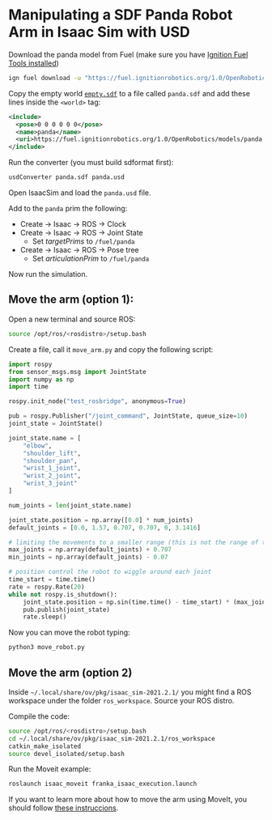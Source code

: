 # Manipulating a SDF Panda Robot Arm in Isaac Sim with USD

Download the panda model from Fuel (make sure you have [Ignition Fuel Tools installed](https://ignitionrobotics.org/api/fuel_tools/5.0/install.html))

```bash
ign fuel download -u "https://fuel.ignitionrobotics.org/1.0/OpenRobotics/models/panda with ignition position controller model"
```

Copy the empty world [`empty.sdf`](https://github.com/ignitionrobotics/ign-gazebo/blob/ign-gazebo6/examples/worlds/empty.sdf) to a file called `panda.sdf` and add these lines inside the `<world>` tag:

```xml
<include>
  <pose>0 0 0 0 0 0</pose>
  <name>panda</name>
  <uri>https://fuel.ignitionrobotics.org/1.0/OpenRobotics/models/panda with ignition position controller model</uri>
</include>
```

Run the converter (you must build sdformat first):

```bash
usdConverter panda.sdf panda.usd
```

Open IsaacSim and load the `panda.usd` file.

Add to the `panda` prim the following:

 - Create -> Isaac -> ROS -> Clock
 - Create -> Isaac -> ROS -> Joint State
    - Set *targetPrims* to `/fuel/panda`
 - Create -> Isaac -> ROS -> Pose tree
    - Set *articulationPrim* to `/fuel/panda`

Now run the simulation.

## Move the arm (option 1):

Open a new terminal and source ROS:

```bash
source /opt/ros/<rosdistro>/setup.bash
```

Create a file, call it `move_arm.py` and copy the following script:

```python
import rospy
from sensor_msgs.msg import JointState
import numpy as np
import time

rospy.init_node("test_rosbridge", anonymous=True)

pub = rospy.Publisher("/joint_command", JointState, queue_size=10)
joint_state = JointState()

joint_state.name = [
    "elbow",
    "shoulder_lift",
    "shoulder_pan",
    "wrist_1_joint",
    "wrist_2_joint",
    "wrist_3_joint"
]

num_joints = len(joint_state.name)

joint_state.position = np.array([0.0] * num_joints)
default_joints = [0.0, 1.57, 0.707, 0.707, 0, 3.1416]

# limiting the movements to a smaller range (this is not the range of the robot, just the range of the movement)
max_joints = np.array(default_joints) + 0.707
min_joints = np.array(default_joints) - 0.07

# position control the robot to wiggle around each joint
time_start = time.time()
rate = rospy.Rate(20)
while not rospy.is_shutdown():
    joint_state.position = np.sin(time.time() - time_start) * (max_joints - min_joints) * 0.5 + default_joints
    pub.publish(joint_state)
    rate.sleep()
```

Now you can move the robot typing:

```bash
python3 move_robot.py
```

## Move the arm (option 2)

Inside `~/.local/share/ov/pkg/isaac_sim-2021.2.1/` you might find a ROS workspace under the folder `ros_workspace`.
Source your ROS distro.

Compile the code:

```bash
source /opt/ros/<rosdistro>/setup.bash
cd ~/.local/share/ov/pkg/isaac_sim-2021.2.1/ros_workspace
catkin_make_isolated
source devel_isolated/setup.bash
```

Run the Moveit example:

```bash
roslaunch isaac_moveit franka_isaac_execution.launch
```

If you want to learn more about how to move the arm using MoveIt, you should follow [these instruccions](https://docs.omniverse.nvidia.com/app_isaacsim/app_isaacsim/tutorial_ros_moveit.html#running-moveit).
